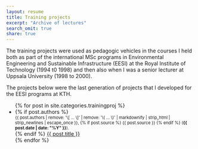 ```yaml
---
layout: resume
title: Training projects
excerpt: "Archive of lectures"
search_omit: true
share: true
---
```


The training projects were used as pedagogic vehicles in the courses I held both as part of the international MSc programs in Environmental Engineering and Sustainable Infrastructure (EESI) at the Royal Institute of Technology (1994 t0 1998) and then also when I was a senior lecturer at Uppsala University (1998 to 2000).

The projects below were the last generation of projects that I developed for the EESI programs at KTH.

<ul class="post-list">
  {% for post in site.categories.trainingproj %}
    <li><article>
    {% if post.authors %}
      <span style="font-size: 80%; display: block;">{{ post.authors | remove: '\[ ... \]' | remove: '\( ... \)' | markdownify | strip_html | strip_newlines | escape_once }},
    {% if post.source %}
     {{ post.source }}
    {% endif %}
    (<span style="font-weight: bold;"><time datetime="{{ post.date | date_to_xmlschema }}">{{ post.date | date: "%Y" }}</time></span>).
    </span>
    {% endif %}
    <a href="{{ site.url }}{{ post.url }}">{{ post.title }}</a>
    </article></li>
  {% endfor %}
</ul>
